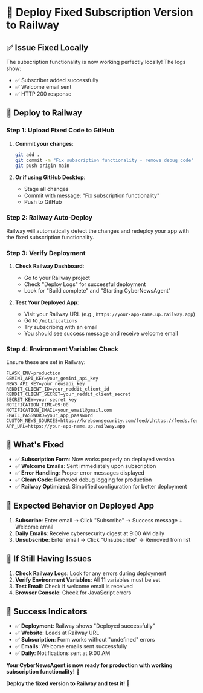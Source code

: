 # 🚀 Deploy Fixed Subscription Version to Railway

## ✅ **Issue Fixed Locally**
The subscription functionality is now working perfectly locally! The logs show:
- ✅ Subscriber added successfully
- ✅ Welcome email sent
- ✅ HTTP 200 response

## 🚀 **Deploy to Railway**

### **Step 1: Upload Fixed Code to GitHub**

1. **Commit your changes**:
   ```bash
   git add .
   git commit -m "Fix subscription functionality - remove debug code"
   git push origin main
   ```

2. **Or if using GitHub Desktop**:
   - Stage all changes
   - Commit with message: "Fix subscription functionality"
   - Push to GitHub

### **Step 2: Railway Auto-Deploy**

Railway will automatically detect the changes and redeploy your app with the fixed subscription functionality.

### **Step 3: Verify Deployment**

1. **Check Railway Dashboard**:
   - Go to your Railway project
   - Check "Deploy Logs" for successful deployment
   - Look for "Build complete" and "Starting CyberNewsAgent"

2. **Test Your Deployed App**:
   - Visit your Railway URL (e.g., `https://your-app-name.up.railway.app`)
   - Go to `/notifications`
   - Try subscribing with an email
   - You should see success message and receive welcome email

### **Step 4: Environment Variables Check**

Ensure these are set in Railway:
```
FLASK_ENV=production
GEMINI_API_KEY=your_gemini_api_key
NEWS_API_KEY=your_newsapi_key
REDDIT_CLIENT_ID=your_reddit_client_id
REDDIT_CLIENT_SECRET=your_reddit_client_secret
SECRET_KEY=your_secret_key
NOTIFICATION_TIME=09:00
NOTIFICATION_EMAIL=your_email@gmail.com
EMAIL_PASSWORD=your_app_password
CUSTOM_NEWS_SOURCES=https://krebsonsecurity.com/feed/,https://feeds.feedburner.com/SecurityWeek
APP_URL=https://your-app-name.up.railway.app
```

## 🎯 **What's Fixed**

- ✅ **Subscription Form**: Now works properly on deployed version
- ✅ **Welcome Emails**: Sent immediately upon subscription
- ✅ **Error Handling**: Proper error messages displayed
- ✅ **Clean Code**: Removed debug logging for production
- ✅ **Railway Optimized**: Simplified configuration for better deployment

## 📧 **Expected Behavior on Deployed App**

1. **Subscribe**: Enter email → Click "Subscribe" → Success message + Welcome email
2. **Daily Emails**: Receive cybersecurity digest at 9:00 AM daily
3. **Unsubscribe**: Enter email → Click "Unsubscribe" → Removed from list

## 🔧 **If Still Having Issues**

1. **Check Railway Logs**: Look for any errors during deployment
2. **Verify Environment Variables**: All 11 variables must be set
3. **Test Email**: Check if welcome email is received
4. **Browser Console**: Check for JavaScript errors

## 🚀 **Success Indicators**

- ✅ **Deployment**: Railway shows "Deployed successfully"
- ✅ **Website**: Loads at Railway URL
- ✅ **Subscription**: Form works without "undefined" errors
- ✅ **Emails**: Welcome emails sent successfully
- ✅ **Daily**: Notifications sent at 9:00 AM

**Your CyberNewsAgent is now ready for production with working subscription functionality!** 🎉

**Deploy the fixed version to Railway and test it!** 🚀

